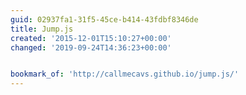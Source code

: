 ```yaml
---
guid: 02937fa1-31f5-45ce-b414-43fdbf8346de
title: Jump.js
created: '2015-12-01T15:10:27+00:00'
changed: '2019-09-24T14:36:23+00:00'


bookmark_of: 'http://callmecavs.github.io/jump.js/'
---
```




